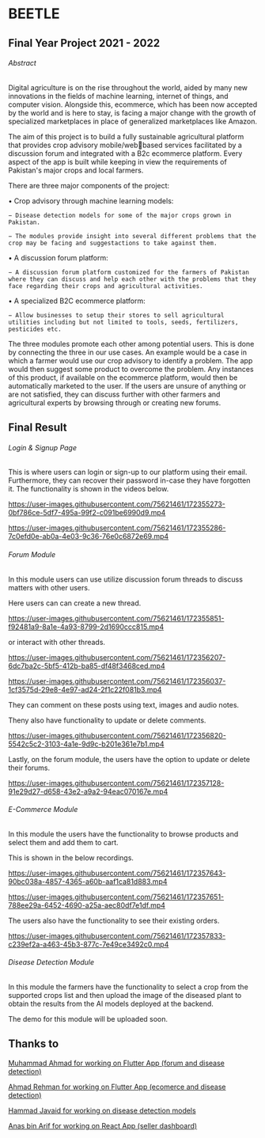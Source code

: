 # **BEETLE**
## Final Year Project 2021 - 2022

###### Abstract
Digital agriculture is on the rise throughout the world, aided by many new innovations in the fields of machine learning, internet of things, and computer vision. Alongside this, ecommerce, which has been now accepted by the world and is here to stay, is facing a major change with the growth of specialized marketplaces in place of generalized marketplaces like Amazon.

The aim of this project is to build a fully sustainable agricultural platform that provides crop advisory mobile/webbased services facilitated by a discussion forum and integrated with a B2c ecommerce platform. Every aspect of the app is built while keeping in view the requirements of Pakistan's major crops and local farmers.

There are three major components of the project:

• Crop advisory through machine learning models:

    − Disease detection models for some of the major crops grown in Pakistan.

    − The modules provide insight into several different problems that the crop may be facing and suggestactions to take against them.

• A discussion forum platform:

    − A discussion forum platform customized for the farmers of Pakistan where they can discuss and help each other with the problems that they face regarding their crops and agricultural activities.

• A specialized B2C ecommerce platform:

    − Allow businesses to setup their stores to sell agricultural utilities including but not limited to tools, seeds, fertilizers, pesticides etc.

The three modules promote each other among potential users. This is done by connecting the three in 
our use cases. An example would be a case in which a farmer would use our crop advisory to identify a problem. The app 
would then suggest some product to overcome the problem. Any instances of this product, if available on the 
ecommerce platform, would then be automatically marketed to the user. If the users are unsure of anything or are not 
satisfied, they can discuss further with other farmers and agricultural experts by browsing through or creating new 
forums.

## Final Result
###### Login & Signup Page
This is where users can login or sign-up to our platform using their email. Furthermore, they can recover their password in-case they have forgotten it. The functionality is shown in the videos below.


https://user-images.githubusercontent.com/75621461/172355273-0bf786ce-5df7-495a-99f2-c091be6990d9.mp4



https://user-images.githubusercontent.com/75621461/172355286-7c0efd0e-ab0a-4e03-9c36-76e0c6872e69.mp4

###### Forum Module
In this module users can use utilize discussion forum threads to discuss matters with other users.

Here users can can create a new thread. 


https://user-images.githubusercontent.com/75621461/172355851-f92481a9-8a1e-4a93-8799-2d1690ccc815.mp4


or interact with other threads.


https://user-images.githubusercontent.com/75621461/172356207-6dc7ba2c-5bf5-412b-ba85-df48f3468ced.mp4



https://user-images.githubusercontent.com/75621461/172356037-1cf3575d-29e8-4e97-ad24-2f1c22f081b3.mp4


They can comment on these posts using text, images and audio notes.

Theny also have functionality to update or delete comments.


https://user-images.githubusercontent.com/75621461/172356820-5542c5c2-3103-4a1e-9d9c-b201e361e7b1.mp4

Lastly, on the forum module, the users have the option to update or delete their forums.


https://user-images.githubusercontent.com/75621461/172357128-91e29d27-d658-43e2-a9a2-94eac070167e.mp4

###### E-Commerce Module
In this module the users have the functionality to browse products and select them and add them to cart.

This is shown in the below recordings.


https://user-images.githubusercontent.com/75621461/172357643-90bc038a-4857-4365-a60b-aaf1ca81d883.mp4



https://user-images.githubusercontent.com/75621461/172357651-788ee29a-6452-4690-a25a-aec80df7e1df.mp4

The users also have the functionality to see their existing orders.


https://user-images.githubusercontent.com/75621461/172357833-c239ef2a-a463-45b3-877c-7e49ce3492c0.mp4

###### Disease Detection Module
In this module the farmers have the functionality to select a crop from the supported crops list and then upload the image of the diseased plant to obtain the results from the AI models deployed at the backend.

The demo for this module will be uploaded soon.

## Thanks to
[Muhammad Ahmad for working on Flutter App (forum and disease detection)](https://github.com/Baeyung)

[Ahmad Rehman for working on Flutter App (ecomerce and disease detection)](https://github.com/DeltA3241)

[Hammad Javaid for working on disease detection models](https://www.linkedin.com/in/hammad-88/)

[Anas bin Arif for working on React App (seller dashboard)](https://www.linkedin.com/in/anas-bin-arif-ab6a87124/)


